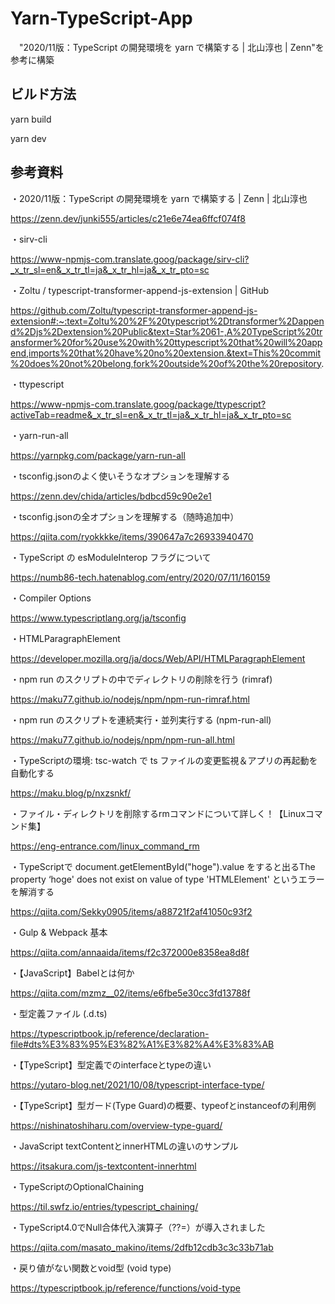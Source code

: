 # Yarn-TypeScript-App
　"2020/11版：TypeScript の開発環境を yarn で構築する | 北山淳也 | Zenn"を参考に構築

## ビルド方法
yarn build

yarn dev

## 参考資料
・2020/11版：TypeScript の開発環境を yarn で構築する | Zenn | 北山淳也

https://zenn.dev/junki555/articles/c21e6e74ea6ffcf074f8

・sirv-cli

https://www-npmjs-com.translate.goog/package/sirv-cli?_x_tr_sl=en&_x_tr_tl=ja&_x_tr_hl=ja&_x_tr_pto=sc

・Zoltu
/
typescript-transformer-append-js-extension | GitHub

https://github.com/Zoltu/typescript-transformer-append-js-extension#:~:text=Zoltu%20%2F%20typescript%2Dtransformer%2Dappend%2Djs%2Dextension%20Public&text=Star%2061-,A%20TypeScript%20transformer%20for%20use%20with%20ttypescript%20that%20will%20append,imports%20that%20have%20no%20extension.&text=This%20commit%20does%20not%20belong,fork%20outside%20of%20the%20repository.

・ttypescript

https://www-npmjs-com.translate.goog/package/ttypescript?activeTab=readme&_x_tr_sl=en&_x_tr_tl=ja&_x_tr_hl=ja&_x_tr_pto=sc

・yarn-run-all

https://yarnpkg.com/package/yarn-run-all

・tsconfig.jsonのよく使いそうなオプションを理解する

https://zenn.dev/chida/articles/bdbcd59c90e2e1

・tsconfig.jsonの全オプションを理解する（随時追加中）

https://qiita.com/ryokkkke/items/390647a7c26933940470

・TypeScript の esModuleInterop フラグについて

https://numb86-tech.hatenablog.com/entry/2020/07/11/160159

・Compiler Options

https://www.typescriptlang.org/ja/tsconfig

・HTMLParagraphElement

https://developer.mozilla.org/ja/docs/Web/API/HTMLParagraphElement

・npm run のスクリプトの中でディレクトリの削除を行う (rimraf)

https://maku77.github.io/nodejs/npm/npm-run-rimraf.html

・npm run のスクリプトを連続実行・並列実行する (npm-run-all)

https://maku77.github.io/nodejs/npm/npm-run-all.html

・TypeScriptの環境: tsc-watch で ts ファイルの変更監視＆アプリの再起動を自動化する

https://maku.blog/p/nxzsnkf/

・ファイル・ディレクトリを削除するrmコマンドについて詳しく！【Linuxコマンド集】

https://eng-entrance.com/linux_command_rm

・TypeScriptで document.getElementById("hoge").value をすると出るThe property ‘hoge' does not exist on value of type 'HTMLElement' というエラーを解消する

https://qiita.com/Sekky0905/items/a88721f2af41050c93f2

・Gulp & Webpack 基本

https://qiita.com/annaaida/items/f2c372000e8358ea8d8f

・【JavaScript】Babelとは何か

https://qiita.com/mzmz__02/items/e6fbe5e30cc3fd13788f

・型定義ファイル (.d.ts)

https://typescriptbook.jp/reference/declaration-file#dts%E3%83%95%E3%82%A1%E3%82%A4%E3%83%AB

・【TypeScript】型定義でのinterfaceとtypeの違い

https://yutaro-blog.net/2021/10/08/typescript-interface-type/

・【TypeScript】型ガード(Type Guard)の概要、typeofとinstanceofの利用例

https://nishinatoshiharu.com/overview-type-guard/

・JavaScript textContentとinnerHTMLの違いのサンプル

https://itsakura.com/js-textcontent-innerhtml

・TypeScriptのOptionalChaining

https://til.swfz.io/entries/typescript_chaining/

・TypeScript4.0でNull合体代入演算子（??=）が導入されました

https://qiita.com/masato_makino/items/2dfb12cdb3c3c33b71ab

・戻り値がない関数とvoid型 (void type)

https://typescriptbook.jp/reference/functions/void-type
